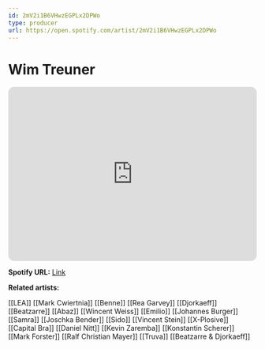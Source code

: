 ```yaml
---
id: 2mV2i1B6VHwzEGPLx2DPWo
type: producer
url: https://open.spotify.com/artist/2mV2i1B6VHwzEGPLx2DPWo
---
```

# Wim Treuner

<iframe style="border-radius:12px" src="https://open.spotify.com/embed/artist/2mV2i1B6VHwzEGPLx2DPWo" width="100%" height="352" frameBorder="0" allowfullscreen="" allow="autoplay; clipboard-write; encrypted-media; fullscreen; picture-in-picture" loading="lazy"></iframe>

**Spotify URL:** [Link](https://open.spotify.com/artist/2mV2i1B6VHwzEGPLx2DPWo)

**Related artists:**

[[LEA]]
[[Mark Cwiertnia]]
[[Benne]]
[[Rea Garvey]]
[[Djorkaeff]]
[[Beatzarre]]
[[Abaz]]
[[Wincent Weiss]]
[[Emilio]]
[[Johannes Burger]]
[[Samra]]
[[Joschka Bender]]
[[Sido]]
[[Vincent Stein]]
[[X-Plosive]]
[[Capital Bra]]
[[Daniel Nitt]]
[[Kevin Zaremba]]
[[Konstantin Scherer]]
[[Mark Forster]]
[[Ralf Christian Mayer]]
[[Truva]]
[[Beatzarre & Djorkaeff]]
